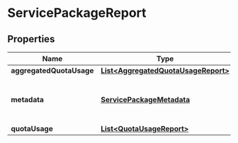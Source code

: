 
# ServicePackageReport

## Properties
Name | Type | Description | Notes
------------ | ------------- | ------------- | -------------
**aggregatedQuotaUsage** | [**List&lt;AggregatedQuotaUsageReport&gt;**](AggregatedQuotaUsageReport.md) |  | 
**metadata** | [**ServicePackageMetadata**](ServicePackageMetadata.md) | &#x60;Null&#x60; if service package has expired. | 
**quotaUsage** | [**List&lt;QuotaUsageReport&gt;**](QuotaUsageReport.md) |  | 



